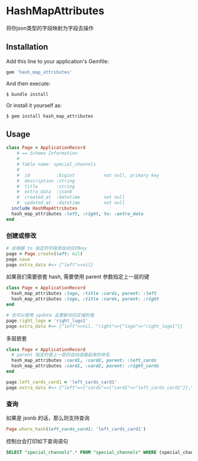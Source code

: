 # HashMapAttributes

将你json类型的字段映射为字段去操作

## Installation

Add this line to your application's Gemfile:

```ruby
gem 'hash_map_attributes'
```

And then execute:

    $ bundle install

Or install it yourself as:

    $ gem install hash_map_attributes

## Usage
```ruby
class Page < ApplicationRecord
    # == Schema Information
    #
    # Table name: special_channels
    #
    #  id          :bigint           not null, primary key
    #  description :string
    #  title       :string
    #  extra_data  :jsonb
    #  created_at  :datetime         not null
    #  updated_at  :datetime         not null
  include HashMapAttributes
  hash_map_attributes :left, :right, to: :extra_data
end
```
### 创建或修改

```ruby
# 会根据 to 指定的字段添加对应的key
page = Page.create(left: nil)
page.save
page.extra_data #=> {"left"=>nil}

```

如果我们需要嵌套 hash, 需要使用 parent 参数指定上一层的键
```ruby
class Page < ApplicationRecord
  hash_map_attributes :logo, :title :cards, parent: :left
  hash_map_attributes :logo, :title :cards, parent: :right
end

# 也可以使用 update 去更新对应区域的值
page.right_logo = 'right_logo1'
page.extra_data #=> {"left"=>nil, "right"=>{"logo"=>"right_logo1"}}
```

多层嵌套
```ruby
class Page < ApplicationRecord
  # parent 指定的是上一层的自动连接起来的命名
  hash_map_attributes :card1, :card2, parent: :left_cards
  hash_map_attributes :card1, :card2, parent: :right_cards
end

page.left_cards_card1 = 'left_cards_card1'
page.extra_data #=> {"left"=>{"cards"=>{"card1"=>"left_cards_card1"}},"right"=>{"logo"=>"right_logo1"}}
```

### 查询

如果是 jsonb 的话，那么则支持查询
```ruby
Page.where_hash(left_cards_card1: 'left_cards_card1')
```
控制台会打印如下查询语句

```sql 
SELECT "special_channels".* FROM "special_channels" WHERE (special_channels.extra_data->'left'->'cards'->>'card1' = 'left_cards_card1')
```
